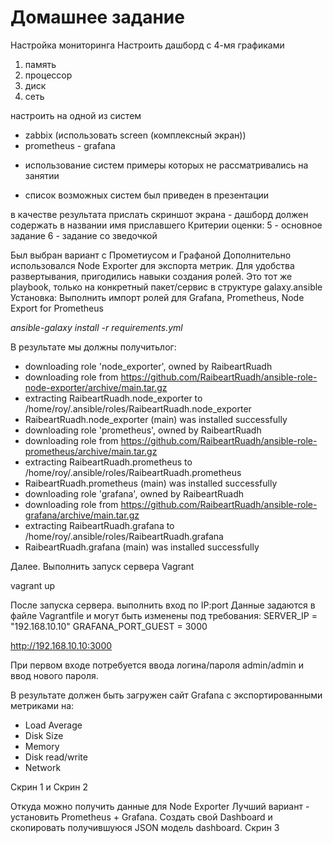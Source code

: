 # Домашнее задание
Настройка мониторинга
Настроить дашборд с 4-мя графиками
1) память
2) процессор
3) диск
4) сеть

настроить на одной из систем
- zabbix (использовать screen (комплексный экран))
- prometheus - grafana

* использование систем примеры которых не рассматривались на занятии
- список возможных систем был приведен в презентации

в качестве результата прислать скриншот экрана - дашборд должен содержать в названии имя приславшего
Критерии оценки: 5 - основное задание
6 - задание со зведочкой

Был выбран вариант с Прометиусом и Графаной
Дополнительно использовался Node Exporter для экспорта метрик. 
Для удобства развертывания, пригодились навыки создания ролей. Это тот же playbook, только на конкретный пакет/сервис в структуре galaxy.ansible
Установка:
Выполнить импорт ролей для Grafana, Prometheus, Node Export for Prometheus

*ansible-galaxy install -r requirements.yml*

В результате мы должны получитьлог:

- downloading role 'node_exporter', owned by RaibeartRuadh
- downloading role from https://github.com/RaibeartRuadh/ansible-role-node-exporter/archive/main.tar.gz
- extracting RaibeartRuadh.node_exporter to /home/roy/.ansible/roles/RaibeartRuadh.node_exporter
- RaibeartRuadh.node_exporter (main) was installed successfully
- downloading role 'prometheus', owned by RaibeartRuadh
- downloading role from https://github.com/RaibeartRuadh/ansible-role-prometheus/archive/main.tar.gz
- extracting RaibeartRuadh.prometheus to /home/roy/.ansible/roles/RaibeartRuadh.prometheus
- RaibeartRuadh.prometheus (main) was installed successfully
- downloading role 'grafana', owned by RaibeartRuadh
- downloading role from https://github.com/RaibeartRuadh/ansible-role-grafana/archive/main.tar.gz
- extracting RaibeartRuadh.grafana to /home/roy/.ansible/roles/RaibeartRuadh.grafana
- RaibeartRuadh.grafana (main) was installed successfully

Далее. Выполнить запуск сервера Vagrant

vagrant up

После запуска сервера. выполнить вход по IP:port 
Данные задаются в файле Vagrantfile и могут быть изменены под требования:
SERVER_IP = "192.168.10.10"
GRAFANA_PORT_GUEST = 3000

http://192.168.10.10:3000

При первом входе потребуется ввода логина/пароля admin/admin и ввод нового пароля.

В результате должен быть загружен сайт Grafana
с экспортированными метриками на:
- Load Average
- Disk Size 
- Memory
- Disk read/write
- Network

Скрин 1 и Скрин 2

Откуда можно получить данные для Node Exporter
Лучший вариант - установить Prometheus + Grafana. Создать свой Dashboard и скопировать получившуюся JSON модель dashboard.
Скрин 3








